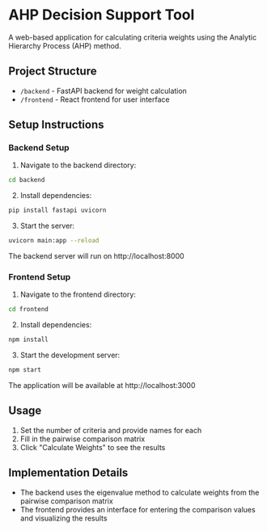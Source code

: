 # AHP Decision Support Tool

A web-based application for calculating criteria weights using the Analytic Hierarchy Process (AHP) method.

## Project Structure

- `/backend` - FastAPI backend for weight calculation
- `/frontend` - React frontend for user interface

## Setup Instructions

### Backend Setup

1. Navigate to the backend directory:
```bash
cd backend
```

2. Install dependencies:
```bash
pip install fastapi uvicorn 
```

3. Start the server:
```bash
uvicorn main:app --reload
```

The backend server will run on http://localhost:8000

### Frontend Setup

1. Navigate to the frontend directory:
```bash
cd frontend
```

2. Install dependencies:
```bash
npm install
```

3. Start the development server:
```bash
npm start
```

The application will be available at http://localhost:3000

## Usage

1. Set the number of criteria and provide names for each
2. Fill in the pairwise comparison matrix
3. Click "Calculate Weights" to see the results

## Implementation Details

- The backend uses the eigenvalue method to calculate weights from the pairwise comparison matrix
- The frontend provides an interface for entering the comparison values and visualizing the results